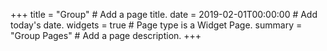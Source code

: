 +++
title = "Group"  # Add a page title.
date = 2019-02-01T00:00:00  # Add today's date.
widgets = true  # Page type is a Widget Page.
summary = "Group Pages"  # Add a page description.
+++

